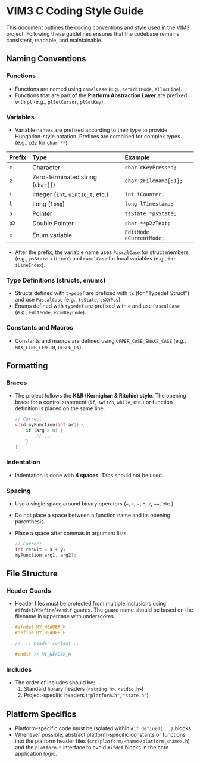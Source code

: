 # VIM3 C Coding Style Guide

This document outlines the coding conventions and style used in the VIM3 project. Following these guidelines ensures that the codebase remains consistent, readable, and maintainable.

## Naming Conventions

### Functions

-   Functions are named using `camelCase` (e.g., `setEditMode`, `allocLine`).
-   Functions that are part of the **Platform Abstraction Layer** are prefixed with `pl` (e.g., `plSetCursor`, `plGetKey`).

### Variables

-   Variable names are prefixed according to their type to provide Hungarian-style notation. Prefixes are combined for complex types (e.g., `p2z` for `char **`).

| Prefix | Type                               | Example                     |
| :----- | :--------------------------------- | :-------------------------- |
| `c`    | Character                          | `char cKeyPressed;`         |
| `z`    | Zero-terminated string (`char[]`)  | `char zFilename[81];`       |
| `i`    | Integer (`int`, `uint16_t`, etc.)  | `int iCounter;`             |
| `l`    | Long (`long`)                      | `long lTimestamp;`          |
| `p`    | Pointer                            | `tsState *psState;`         |
| `p2`   | Double Pointer                     | `char **p2zText;`           |
| `e`    | Enum variable                      | `EditMode eCurrentMode;`    |

-   After the prefix, the variable name uses `PascalCase` for struct members (e.g., `psState->iLineY`) and `camelCase` for local variables (e.g., `int iLineIndex`).

### Type Definitions (structs, enums)

-   Structs defined with `typedef` are prefixed with `ts` (for "Typedef Struct") and use `PascalCase` (e.g., `tsState`, `tsXYPos`).
-   Enums defined with `typedef` are prefixed with `e` and use `PascalCase` (e.g., `EditMode`, `eVimKeyCode`).

### Constants and Macros

-   Constants and macros are defined using `UPPER_CASE_SNAKE_CASE` (e.g., `MAX_LINE_LENGTH`, `DEBUG_ON`).

## Formatting

### Braces

-   The project follows the **K&R (Kernighan & Ritchie) style**. The opening brace for a control statement (`if`, `switch`, `while`, etc.) or function definition is placed on the same line.

    ```c
    // Correct
    void myFunction(int arg) {
        if (arg > 0) {
            // ...
        }
    }
    ```

### Indentation

-   Indentation is done with **4 spaces**. Tabs should not be used.

### Spacing

-   Use a single space around binary operators (`=`, `+`, `-`, `*`, `/`, `==`, etc.).
-   Do not place a space between a function name and its opening parenthesis.
-   Place a space after commas in argument lists.

    ```c
    // Correct
    int result = x + y;
    myFunction(arg1, arg2);
    ```

## File Structure

### Header Guards

-   Header files must be protected from multiple inclusions using `#ifndef`/`#define`/`#endif` guards. The guard name should be based on the filename in uppercase with underscores.

    ```c
    #ifndef MY_HEADER_H
    #define MY_HEADER_H

    // ... header content ...

    #endif // MY_HEADER_H
    ```

### Includes

-   The order of includes should be:
    1.  Standard library headers (`<string.h>`, `<stdio.h>`)
    2.  Project-specific headers (`"platform.h"`, `"state.h"`)

## Platform Specifics

-   Platform-specific code must be isolated within `#if defined(...)` blocks.
-   Whenever possible, abstract platform-specific constants or functions into the platform header files (`src/platform/<name>/platform_<name>.h`) and the `platform.h` interface to avoid `#ifdef` blocks in the core application logic.
